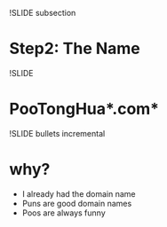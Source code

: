 !SLIDE subsection

# Step2: The Name

!SLIDE

# **Poo**TongHua*.com*

!SLIDE bullets incremental

# why?
* I already had the domain name
* Puns are good domain names
* Poos are always funny
